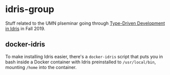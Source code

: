 idris-group
===========

Stuff related to the UMN plseminar going through [Type-Driven Development in Idris](https://www.manning.com/books/type-driven-development-with-idris) in Fall 2019.

docker-idris
------------

To make installing Idris easier, there's a `docker-idris` script that puts you in bash inside a Docker container with Idris preinstalled to `/usr/local/bin`, mounting `/home` into the container.
